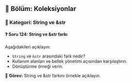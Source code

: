 ## 📘 Bölüm: Koleksiyonlar  
### 🔹 Kategori: String ve &str  
#### ❓ Soru 124: String ve &str farkı

Aşağıdakileri açıklayın:

- `String` ve `&str` arasındaki fark nedir?
- Kullanım alanları ve bellek yönetimi açısından karşılaştırın.
- Dönüştürme örneği verin.

🔧 **Görev:** String ve &str farkını örnekle açıklayın.
